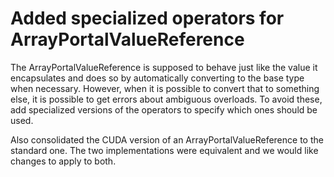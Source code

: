 # Added specialized operators for ArrayPortalValueReference

The ArrayPortalValueReference is supposed to behave just like the value it
encapsulates and does so by automatically converting to the base type when
necessary. However, when it is possible to convert that to something else,
it is possible to get errors about ambiguous overloads. To avoid these, add
specialized versions of the operators to specify which ones should be used.

Also consolidated the CUDA version of an ArrayPortalValueReference to the
standard one. The two implementations were equivalent and we would like
changes to apply to both.

